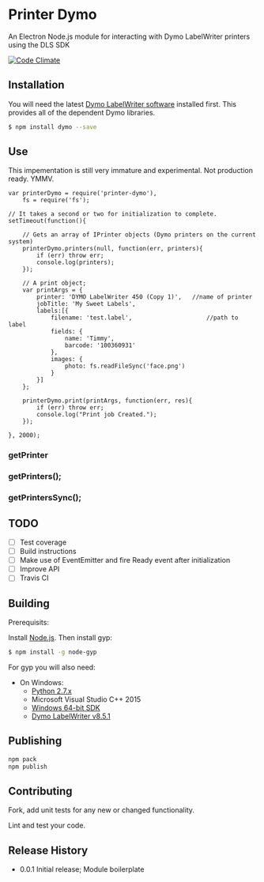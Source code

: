 # Printer Dymo

An Electron Node.js module for interacting with Dymo LabelWriter printers using the DLS SDK

[![Code Climate](https://codeclimate.com/github/BuildingIntelligence/dymo/badges/gpa.svg)](https://codeclimate.com/github/BuildingIntelligence/dymo)

## Installation

You will need the latest [Dymo LabelWriter software](http://download.dymo.com/dymo/Software/Win/DLS8Setup.8.5.1.exe) installed first.  This provides all of the dependent Dymo libraries.

``` bash
$ npm install dymo --save
```

## Use

This impementation is still very immature and experimental.  Not production ready. YMMV.

```
var printerDymo = require('printer-dymo'),
	fs = require('fs');

// It takes a second or two for initialization to complete.
setTimeout(function(){

	// Gets an array of IPrinter objects (Dymo printers on the current system)
	printerDymo.printers(null, function(err, printers){
		if (err) throw err;
		console.log(printers);
	});

	// A print object;
	var printArgs = {
		printer: 'DYMO LabelWriter 450 (Copy 1)',	//name of printer
		jobTitle: 'My Sweet Labels',
		labels:[{
			filename: 'test.label',						//path to label
			fields: {
				name: 'Timmy',
				barcode: '100360931'
			},
			images: {
				photo: fs.readFileSync('face.png')
			}
		}]
	};

	printerDymo.print(printArgs, function(err, res){
		if (err) throw err;
		console.log("Print job Created.");
	});

}, 2000);

```

### getPrinter

### getPrinters();

### getPrintersSync();

## TODO

- [ ] Test coverage
- [ ] Build instructions
- [ ] Make use of EventEmitter and fire Ready event after initialization
- [ ] Improve API
- [ ] Travis CI

## Building

Prerequisits:

Install [Node.js](https://nodejs.org/en/download/).  Then install gyp:

``` bash
$ npm install -g node-gyp
```

For gyp you will also need:

* On Windows:
  * [Python 2.7.x](https://www.python.org/getit/windows)
  * Microsoft Visual Studio C++ 2015
  * [Windows 64-bit SDK](https://msdn.microsoft.com/en-us/windows/desktop/bg162891.aspx)
  * [Dymo LabelWriter v8.5.1](http://download.dymo.com/dymo/Software/Win/DLS8Setup.8.5.1.exe)


## Publishing

``` bash
npm pack
npm publish

```

## Contributing

Fork, add unit tests for any new or changed functionality.

Lint and test your code.

## Release History

* 0.0.1 Initial release; Module boilerplate
